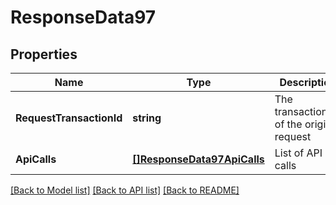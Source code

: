 # ResponseData97

## Properties
Name | Type | Description | Notes
------------ | ------------- | ------------- | -------------
**RequestTransactionId** | **string** | The transaction_id of the original request | [default to null]
**ApiCalls** | [**[]ResponseData97ApiCalls**](ResponseData97_api_calls.md) | List of API calls | [default to null]

[[Back to Model list]](../README.md#documentation-for-models) [[Back to API list]](../README.md#documentation-for-api-endpoints) [[Back to README]](../README.md)


